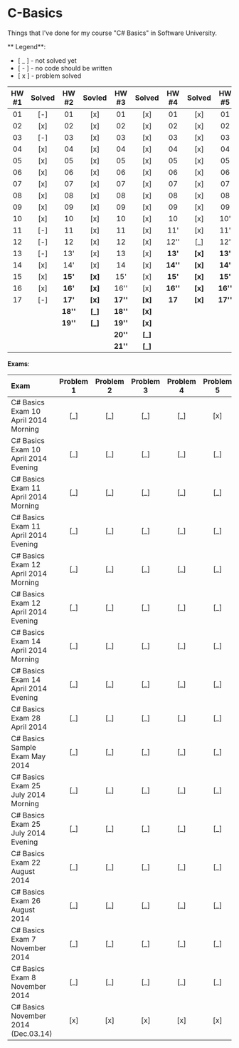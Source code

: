 C-Basics
========
Things that I've done for my course "C# Basics" in Software University.

** Legend**:
- [ _ ] - not solved yet
- [ - ] - no code should be written
- [ x ] - problem solved

|HW #1|Solved|HW #2| Sovled |HW #3|Solved|HW #4|Solved|HW #5|Solved|
|:-:|:-:|:----:|:-----:|:------:|:-----:|:------:|:-----:|:------:|:-----:|
|01 |[-]|01      |[x]    |01      |[x]    |01      |[x]    |01      |[x]    |
|02 |[x]|02      |[x]    |02      |[x]    |02      |[x]    |02      |[x]    |
|03 |[-]|03      |[x]    |03      |[x]    |03      |[x]    |03      |[x]    |
|04 |[x]|04      |[x]    |04      |[x]    |04      |[x]    |04      |[x]    |
|05 |[x]|05      |[x]    |05      |[x]    |05      |[x]    |05      |[x]    |
|06 |[x]|06      |[x]    |06      |[x]    |06      |[x]    |06      |[x]    |
|07 |[x]|07      |[x]    |07      |[x]    |07      |[x]    |07      |[x]    |
|08 |[x]|08      |[x]    |08      |[x]    |08      |[x]    |08      |[x]    |
|09 |[x]|09      |[x]    |09      |[x]    |09      |[x]    |09      |[x]    |
|10 |[x]|10      |[x]    |10      |[x]    |10      |[x]    |10'     |[x]    |
|11 |[-]|11      |[x]    |11      |[x]    |11'     |[x]    |11'     |[x]    |
|12 |[-]|12      |[x]    |12      |[x]    |12''    |[_]    |12'     |[_]    |
|13 |[-]|13'     |[x]    |13      |[x]    |**13'** |**[x]**|**13'** |**[x]**|
|14 |[x]|14'     |[x]    |14      |[x]    |**14''**|**[x]**|**14'** |**[x]**|
|15 |[x]|**15'** |**[x]**|15'     |[x]    |**15'** |**[x]**|**15'** |**[x]**|
|16 |[x]|**16'** |**[x]**|16''    |[x]    |**16''**|**[x]**|**16''**|**[_]**|
|17 |[-]|**17'** |**[x]**|**17''**|**[x]**|**17**  |**[x]**|**17''**|**[_]**|
|   |   |**18''**|**[_]**|**18''**|**[x]**|        |       |        |       |
|   |   |**19''**|**[_]**|**19''**|**[x]**|        |       |        |       |
|   |   |        |       |**20''**|**[_]**|        |       |        |       |
|   |   |        |       |**21''**|**[_]**|        |       |        |       |



**Exams**:

|Exam|Problem 1|Problem 2|Problem 3|Problem 4|Problem 5|Problem 6|Problem 7|Problem 8|
|:---|:-------:|:-------:|:-------:|:-------:|:-------:|:-------:|:-------:|:-------:|
|C# Basics Exam 10 April 2014 Morning| [_] | [_] | [_] | [_] | [x] ||||
|C# Basics Exam 10 April 2014 Evening| [_] | [_] | [_] | [_] | [_] ||||
|C# Basics Exam 11 April 2014 Morning| [_] | [_] | [_] | [_] | [_] ||||
|C# Basics Exam 11 April 2014 Evening| [_] | [_] | [_] | [_] | [_] ||||
|C# Basics Exam 12 April 2014 Morning| [_] | [_] | [_] | [_] | [_] ||||
|C# Basics Exam 12 April 2014 Evening| [_] | [_] | [_] | [_] | [_] ||||
|C# Basics Exam 14 April 2014 Morning| [_] | [_] | [_] | [_] | [_] ||||
|C# Basics Exam 14 April 2014 Evening| [_] | [_] | [_] | [_] | [_] ||||
|C# Basics Exam 28 April 2014| [_] | [_] | [_] | [_] | [_] ||||
|C# Basics Sample Exam May 2014| [_] | [_] | [_] | [_] | [_] ||||
|C# Basics Exam 25 July 2014 Morning| [_] | [_] | [_] | [_] | [_] ||||
|C# Basics Exam 25 July 2014 Evening| [_] | [_] | [_] | [_] | [_] ||||
|C# Basics Exam 22 August 2014| [_] | [_] | [_] | [_] | [_] ||||
|C# Basics Exam 26 August 2014| [_] | [_] | [_] | [_] | [_] ||||
|C# Basics Exam 7 November 2014| [_] | [_] | [_] | [_] | [_] ||||
|C# Basics Exam 8 November 2014| [_] | [_] | [_] | [_] | [_] ||||
|C# Basics November 2014 (Dec.03.14)|[x]|[x]|[x]|[x]|[x]|[x]|[x]|[x]|
